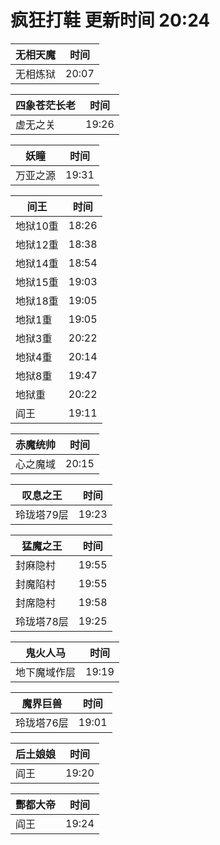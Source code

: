 # 疯狂打鞋 更新时间 20:24

| 无相天魔   | 时间    |
|--------|-------|
| 无相炼狱 | 20:07 |

| 四象苍茫长老   | 时间    |
|--------|-------|
| 虚无之关 | 19:26 |

| 妖瞳   | 时间    |
|--------|-------|
| 万亚之源 | 19:31 |

| 间王   | 时间    |
|--------|-------|
| 地狱10重 | 18:26 |
| 地狱12重 | 18:38 |
| 地狱14重 | 18:54 |
| 地狱15重 | 19:03 |
| 地狱18重 | 19:05 |
| 地狱1重 | 19:05 |
| 地狱3重 | 20:22 |
| 地狱4重 | 20:14 |
| 地狱8重 | 19:47 |
| 地狱重 | 20:22 |
| 阎王 | 19:11 |

| 赤魔统帅   | 时间    |
|--------|-------|
| 心之魔域 | 20:15 |

| 叹息之王   | 时间    |
|--------|-------|
| 玲珑塔79层 | 19:23 |

| 猛魔之王   | 时间    |
|--------|-------|
| 封麻隐村 | 19:55 |
| 封魔陷村 | 19:55 |
| 封席隐村 | 19:58 |
| 玲珑塔78层 | 19:25 |

| 鬼火人马   | 时间    |
|--------|-------|
| 地下魔域作层 | 19:19 |

| 魔界巨兽   | 时间    |
|--------|-------|
| 玲珑塔76层 | 19:01 |

| 后土娘娘   | 时间    |
|--------|-------|
| 阎王 | 19:20 |

| 酆都大帝   | 时间    |
|--------|-------|
| 阎王 | 19:24 |